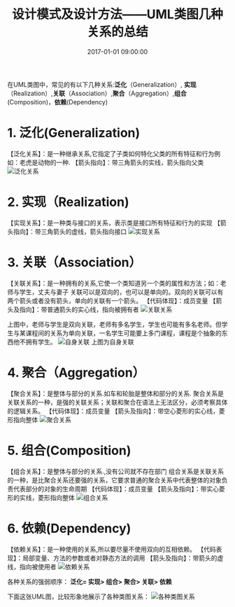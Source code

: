 ﻿---
title: 设计模式及设计方法——UML类图几种关系的总结
date: 2017-01-01 09:00:00
tags: [UML 类图]
---

在UML类图中，常见的有以下几种关系:**泛化**（Generalization）,  **实现**（Realization）,**关联**（Association）,**聚合**（Aggregation）,**组合**(Composition)，**依赖**(Dependency)
 
# 1. **泛化**(Generalization)
【泛化关系】：是一种继承关系,它指定了子类如何特化父类的所有特征和行为例如：老虎是动物的一种.
【箭头指向】：带三角箭头的实线，箭头指向父类
![泛化关系](http://hi.csdn.net/attachment/201104/22/0_1303436788Qi60.gif)

# 2. **实现**（Realization)
【实现关系】：是一种类与接口的关系，表示类是接口所有特征和行为的实现
【箭头指向】：带三角箭头的虚线，箭头指向接口
![实现关系](http://hi.csdn.net/attachment/201104/22/0_13034367939K49.gif)

# 3. **关联**（Association）
【关联关系】：是一种拥有的关系,它使一个类知道另一个类的属性和方法；如：老师与学生，丈夫与妻子
关联可以是双向的，也可以是单向的。双向的关联可以有两个箭头或者没有箭头，单向的关联有一个箭头。
【代码体现】：成员变量
【箭头及指向】：带普通箭头的实心线，指向被拥有者
![关联关系](http://hi.csdn.net/attachment/201104/22/0_1303436801W1kf.gif)
 
上图中，老师与学生是双向关联，老师有多名学生，学生也可能有多名老师。但学生与某课程间的关系为单向关联，一名学生可能要上多门课程，课程是个抽象的东西他不拥有学生。
![自身关联](http://hi.csdn.net/attachment/201104/22/0_13034368062Ka3.gif)
 上图为自身关联
 
# 4. **聚合**（Aggregation）
【聚合关系】：是整体与部分的关系.如车和轮胎是整体和部分的关系.
聚合关系是关联关系的一种，是强的关联关系；关联和聚合在语法上无法区分，必须考察具体的逻辑关系。
【代码体现】：成员变量
【箭头及指向】：带空心菱形的实心线，菱形指向整体
![聚合关系](http://hi.csdn.net/attachment/201104/22/0_1303436811y36B.gif)
 
# 5. **组合**(Composition)
【组合关系】：是整体与部分的关系.,没有公司就不存在部门      组合关系是关联关系的一种，是比聚合关系还要强的关系，它要求普通的聚合关系中代表整体的对象负责代表部分的对象的生命周期
【代码体现】：成员变量
【箭头及指向】：带实心菱形的实线，菱形指向整体
![组合关系](http://hi.csdn.net/attachment/201104/22/0_1303436817mqXK.gif)
 
# 6. **依赖**(Dependency)
【依赖关系】：是一种使用的关系,所以要尽量不使用双向的互相依赖。
【代码表现】：局部变量、方法的参数或者对静态方法的调用
【箭头及指向】：带箭头的虚线，指向被使用者
 ![依赖关系](http://hi.csdn.net/attachment/201104/22/0_130343682580L6.gif)

各种关系的强弱顺序：
**泛化= 实现> 组合> 聚合> 关联> 依赖**

下面这张UML图，比较形象地展示了各种类图关系：
![各种类图关系](http://hi.csdn.net/attachment/201202/29/0_1330497855hqk2.gif)




